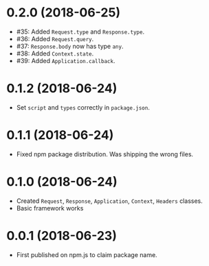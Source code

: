 0.2.0 (2018-06-25)
==================

* #35: Added `Request.type` and `Response.type`.
* #36: Added `Request.query`.
* #37: `Response.body` now has type `any`.
* #38: Added `Context.state`.
* #39: Added `Application.callback`.

0.1.2 (2018-06-24)
==================

* Set `script` and `types` correctly in `package.json`.

0.1.1 (2018-06-24)
==================

* Fixed npm package distribution. Was shipping the wrong files.

0.1.0 (2018-06-24)
==================

* Created `Request`, `Response`, `Application`, `Context`, `Headers` classes.
* Basic framework works

0.0.1 (2018-06-23)
==================

* First published on npm.js to claim package name.
